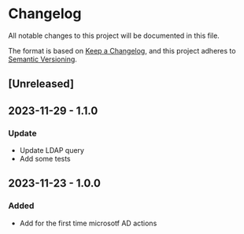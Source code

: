 # Changelog

All notable changes to this project will be documented in this file.

The format is based on [Keep a Changelog](https://keepachangelog.com/en/1.0.0/),
and this project adheres to [Semantic Versioning](https://semver.org/spec/v2.0.0.html).

## [Unreleased]

## 2023-11-29 - 1.1.0

### Update

- Update LDAP query
- Add some tests

## 2023-11-23 - 1.0.0

### Added

- Add for the first time microsotf AD actions
